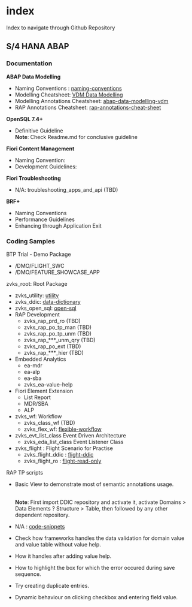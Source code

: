 # index
Index to navigate through Github Repository

## S/4 HANA ABAP

### Documentation

**ABAP Data Modelling**

- Naming Conventions : [naming-conventions](https://github.com/zvikesh/naming-conventions)
- Modelling Cheatsheet: [VDM Data Modelling](https://app.excalidraw.com/l/5eMbpiBu0l3/5sRgLPpDEZj)
- Modelling Annotations Cheatsheet: [abap-data-modelling-vdm](https://github.com/zvikesh/abap-data-modelling-vdm)
- RAP Annotations Cheatsheet: [rap-annotations-cheat-sheet](https://github.com/zvikesh/rap-annotations-cheat-sheet)
 
**OpenSQL 7.4+**

- Definitive Guideline   </br> **Note**: Check Readme.md for conclusive guideline

**Fiori Content Management**

- Naming Convention:
- Development Guidelines:

**Fiori Troubleshooting**

- N/A: troubleshooting_apps_and_api (TBD)

**BRF+**

- Naming Conventions
- Performance Guidelines
- Enhancing through Application Exit


### Coding Samples

BTP Trial - Demo Package
- /DMO/FLIGHT_SWC
- /DMO/FEATURE_SHOWCASE_APP

zvks_root: Root Package
- zvks_utility: [utility](https://github.com/zvikesh/utility)
- zvks_ddic: [data-dictionary](https://github.com/zvikesh/data-dictionary)
- zvks_open_sql: [open-sql](https://github.com/zvikesh/open-sql)
- RAP Development
  - zvks_rap_prd_ro (TBD)
  - zvks_rap_po_tp_man (TBD)
  - zvks_rap_po_tp_unm (TBD)
  - zvks_rap_***_unm_qry (TBD)
  - zvks_rap_po_ext (TBD)
  - zvks_rap_***_hier (TBD)
- Embedded Analytics
  - ea-mdr
  - ea-alp
  - ea-sba
  - zvks_ea-value-help
- Fiori Element Extension
  - List Report
  - MDR/SBA
  - ALP
- zvks_wf: Workflow
  - zvks_class_wf (TBD)
  - zvks_flex_wf: [flexible-workflow](https://github.com/zvikesh/flexible-workflow/tree/main)
- zvks_evt_list_class Event Driven Architecture
  - zvks_eda_list_class Event Listener Class
- zvks_flight : Flight Scenario for Practise
  - zvks_flight_ddic : [flight-ddic](https://github.com/zvikesh/flight-ddic)
  - zvks_flight_ro   : [flight-read-only](https://github.com/zvikesh/flight-read-only)

RAP TP scripts
- Basic View to demonstrate most of semantic annotations usage.

  </br> **Note**: First import DDIC repository and activate it, activate Domains > Data Elements ? Structure > Table, then followed by any other dependent repository.
- N/A : [code-snippets](https://github.com/zvikesh/code-snippets)


- Check how frameworks handles the data validation for domain value and value table without value help.
- How it handles after adding value help.
- How to highlight the box for which the error occured during save sequence.
- Try creating duplicate entries.
- Dynamic behaviour on clicking checkbox and entering field value.
